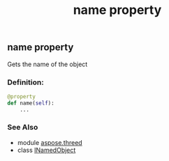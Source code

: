 ﻿---
title: name property
second_title: Aspose.3D for Python via .NET API References
description: 
type: docs
weight: 30
url: /python-net/aspose.threed/inamedobject/name/
is_root: false
---

## name property


Gets the name of the object
### Definition:
```python
@property
def name(self):
    ...
```

### See Also
* module [aspose.threed](../../)
* class [INamedObject](/3d/python-net/aspose.threed/inamedobject)
